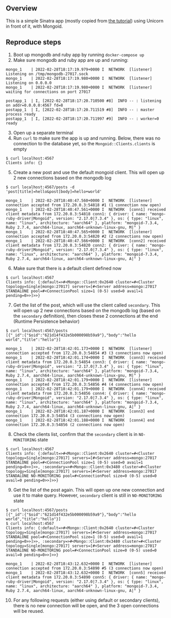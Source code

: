 ## Overview

This is a simple Sinatra app (mostly copied from [the tutorial](https://docs.mongodb.com/mongoid/current/tutorials/getting-started-sinatra/)) using Unicorn in front of it, with Mongoid.

## Reproduce steps

1. Boot up mongodb and ruby app by running `docker-compose up`
2. Make sure mongodb and ruby app are up and running:

```
mongo_1    | 2022-02-28T18:17:19.979+0000 I  NETWORK  [listener] Listening on /tmp/mongodb-27017.sock
mongo_1    | 2022-02-28T18:17:19.980+0000 I  NETWORK  [listener] Listening on 0.0.0.0
mongo_1    | 2022-02-28T18:17:19.980+0000 I  NETWORK  [listener] waiting for connections on port 27017

postapp_1  | I, [2022-02-28T18:17:20.710500 #8]  INFO -- : listening on addr=0.0.0.0:4567 fd=8
postapp_1  | I, [2022-02-28T18:17:20.711519 #8]  INFO -- : master process ready
postapp_1  | I, [2022-02-28T18:17:20.711997 #9]  INFO -- : worker=0 ready
```

3. Open up a separate terminal
4. Run `curl` to make sure the app is up and running. Below, there was no connection to the database yet, so the `Mongoid::Clients.clients` is empty

```
$ curl localhost:4567
Clients info: {}
```

5. Create a new post and use the default mongoid client. This will open up 2 new connections based on the mongodb log

```
$ curl localhost:4567/posts -d 'post[title]=hello&post[body]=hello+world'
```

```
mongo_1    | 2022-02-28T18:40:47.560+0000 I  NETWORK  [listener] connection accepted from 172.20.0.3:54818 #1 (1 connection now open)
mongo_1    | 2022-02-28T18:40:47.561+0000 I  NETWORK  [conn1] received client metadata from 172.20.0.3:54818 conn1: { driver: { name: "mongo-ruby-driver|Mongoid", version: "2.17.0|7.3.4" }, os: { type: "linux", name: "linux", architecture: "aarch64" }, platform: "mongoid-7.3.4, Ruby 2.7.4, aarch64-linux, aarch64-unknown-linux-gnu, M|" }
mongo_1    | 2022-02-28T18:40:47.565+0000 I  NETWORK  [listener] connection accepted from 172.20.0.3:54820 #2 (2 connections now open)
mongo_1    | 2022-02-28T18:40:47.566+0000 I  NETWORK  [conn2] received client metadata from 172.20.0.3:54820 conn2: { driver: { name: "mongo-ruby-driver|Mongoid", version: "2.17.0|7.3.4" }, os: { type: "linux", name: "linux", architecture: "aarch64" }, platform: "mongoid-7.3.4, Ruby 2.7.4, aarch64-linux, aarch64-unknown-linux-gnu, A|" }
```

6. Make sure that there is a default client defined now

```
$ curl localhost:4567
Clients info: {:default=>#<Mongo::Client:0x2640 cluster=#<Cluster topology=Single[mongo:27017] servers=[#<Server address=mongo:27017 STANDALONE pool=#<ConnectionPool size=1 (0-5) used=0 avail=1 pending=0>>]>>}
```

7. Get the list of the post, which will use the client called `secondary`. This will open up 2 new connections based on the mongodb log (based on the `secondary` definition), then closes these 2 connections at the end (Runtime Persistence behavior)

```
$ curl localhost:4567/posts
[{"_id":{"$oid":"621d14f432e5b000098b59a9"},"body":"hello world","title":"hello"}]
```

```
mongo_1    | 2022-02-28T18:42:01.173+0000 I  NETWORK  [listener] connection accepted from 172.20.0.3:54854 #3 (3 connections now open)
mongo_1    | 2022-02-28T18:42:01.174+0000 I  NETWORK  [conn3] received client metadata from 172.20.0.3:54854 conn3: { driver: { name: "mongo-ruby-driver|Mongoid", version: "2.17.0|7.3.4" }, os: { type: "linux", name: "linux", architecture: "aarch64" }, platform: "mongoid-7.3.4, Ruby 2.7.4, aarch64-linux, aarch64-unknown-linux-gnu, M|" }
mongo_1    | 2022-02-28T18:42:01.179+0000 I  NETWORK  [listener] connection accepted from 172.20.0.3:54856 #4 (4 connections now open)
mongo_1    | 2022-02-28T18:42:01.179+0000 I  NETWORK  [conn4] received client metadata from 172.20.0.3:54856 conn4: { driver: { name: "mongo-ruby-driver|Mongoid", version: "2.17.0|7.3.4" }, os: { type: "linux", name: "linux", architecture: "aarch64" }, platform: "mongoid-7.3.4, Ruby 2.7.4, aarch64-linux, aarch64-unknown-linux-gnu, A|" }
mongo_1    | 2022-02-28T18:42:01.187+0000 I  NETWORK  [conn3] end connection 172.20.0.3:54854 (3 connections now open)
mongo_1    | 2022-02-28T18:42:01.188+0000 I  NETWORK  [conn4] end connection 172.20.0.3:54856 (2 connections now open)
```

8. Check the clients list, confirm that the `secondary` client is in `NO-MONITORING` state

```
$ curl localhost:4567
Clients info: {:default=>#<Mongo::Client:0x2640 cluster=#<Cluster topology=Single[mongo:27017] servers=[#<Server address=mongo:27017 STANDALONE pool=#<ConnectionPool size=1 (0-5) used=0 avail=1 pending=0>>]>>, :secondary=>#<Mongo::Client:0x3480 cluster=#<Cluster topology=Single[mongo:27017] servers=[#<Server address=mongo:27017 STANDALONE NO-MONITORING pool=#<ConnectionPool size=0 (0-5) used=0 avail=0 pending=0>>]>>}
```

9. Get the list of the post again. This will open up one new connection and use it to make query. However, `secondary` client is still in `NO-MONITORING` state

```
$ curl localhost:4567/posts
[{"_id":{"$oid":"621d14f432e5b000098b59a9"},"body":"hello world","title":"hello"}]
$ curl localhost:4567
Clients info: {:default=>#<Mongo::Client:0x2640 cluster=#<Cluster topology=Single[mongo:27017] servers=[#<Server address=mongo:27017 STANDALONE pool=#<ConnectionPool size=1 (0-5) used=0 avail=1 pending=0>>]>>, :secondary=>#<Mongo::Client:0x3480 cluster=#<Cluster topology=Single[mongo:27017] servers=[#<Server address=mongo:27017 STANDALONE NO-MONITORING pool=#<ConnectionPool size=0 (0-5) used=0 avail=0 pending=0>>]>>}
```

```
mongo_1    | 2022-02-28T18:43:12.632+0000 I  NETWORK  [listener] connection accepted from 172.20.0.3:54890 #5 (3 connections now open)
mongo_1    | 2022-02-28T18:43:12.632+0000 I  NETWORK  [conn5] received client metadata from 172.20.0.3:54890 conn5: { driver: { name: "mongo-ruby-driver|Mongoid", version: "2.17.0|7.3.4" }, os: { type: "linux", name: "linux", architecture: "aarch64" }, platform: "mongoid-7.3.4, Ruby 2.7.4, aarch64-linux, aarch64-unknown-linux-gnu, A|" }
```

10. For any following requests (either using default or secondary clients), there is no new connection will be open, and the 3 open connections will be reused.